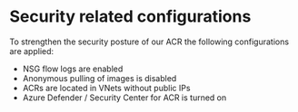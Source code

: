 # Security related configurations
To strengthen the security posture of our ACR the following configurations are applied:

- NSG flow logs are enabled
- Anonymous pulling of images is disabled
- ACRs are located in VNets without public IPs
- Azure Defender / Security Center for ACR is turned on